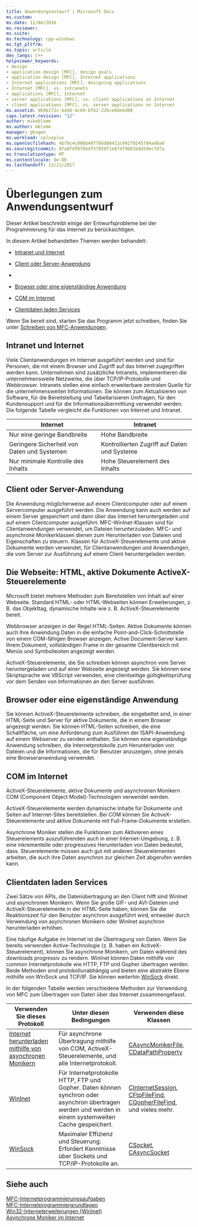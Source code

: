 ```yaml
---
title: Anwendungsentwurf | Microsoft Docs
ms.custom: 
ms.date: 11/04/2016
ms.reviewer: 
ms.suite: 
ms.technology: cpp-windows
ms.tgt_pltfrm: 
ms.topic: article
dev_langs: C++
helpviewer_keywords:
- design
- application design [MFC], design goals
- application design [MFC], Internet applications
- Internet applications [MFC], designing applications
- Internet [MFC], vs. intranets
- applications [MFC], Internet
- server applications [MFC], vs. client applications on Internet
- client applications [MFC], vs. server applications on Internet
ms.assetid: 9b96172c-b4d4-4c69-bfb2-226ce0de6d08
caps.latest.revision: "12"
author: mikeblome
ms.author: mblome
manager: ghogen
ms.workload: cplusplus
ms.openlocfilehash: 4b78c4c086b40f786d86411c99279245704a48a8
ms.sourcegitcommit: 8fa8fdf0fbb4f57950f1e8f4f9b81b4d39ec7d7a
ms.translationtype: MT
ms.contentlocale: de-DE
ms.lasthandoff: 12/21/2017
---
```

# <a name="application-design-choices"></a>Überlegungen zum Anwendungsentwurf
Dieser Artikel beschreibt einige der Entwurfsprobleme bei der Programmierung für das Internet zu berücksichtigen.  
  
 In diesem Artikel behandelten Themen werden behandelt:  
  
-   [Intranet und Internet](#_core_intranet_versus_internet)  
  
-   [Client oder Server-Anwendung](#_core_client_or_server_application)  
  
-   [](#_core_the_web_page)  
  
-   [Browser oder eine eigenständige Anwendung](#_core_browser_or_standalone)  
  
-   [COM im Internet](#_core_com_on_the_internet)  
  
-   [Clientdaten laden Services](#_core_client_data_download_services)  
  
 Wenn Sie bereit sind, starten Sie das Programm jetzt schreiben, finden Sie unter [Schreiben von MFC-Anwendungen](../mfc/writing-mfc-applications.md).  
  
##  <a name="_core_intranet_versus_internet"></a>Intranet und Internet  
 Viele Clientanwendungen im Internet ausgeführt werden und sind für Personen, die mit einem Browser und Zugriff auf das Internet zugegriffen werden kann. Unternehmen sind zusätzliche Intranets, implementieren die unternehmensweite Netzwerke, die über TCP/IP-Protokolle und Webbrowser. Intranets stellen eine einfach erweiterbare zentralen Quelle für die unternehmensweiten Informationen. Sie können zum Aktualisieren von Software, für die Bereitstellung und Tabellarisieren Umfragen, für den Kundensupport und für die Informationsübermittlung verwendet werden. Die folgende Tabelle vergleicht die Funktionen von Internet und Intranet.  
  
|Internet|Intranet|  
|--------------|--------------|  
|Nur eine geringe Bandbreite|Hohe Bandbreite|  
|Geringere Sicherheit von Daten und Systemen|Kontrollierten Zugriff auf Daten und Systeme|  
|Nur minimale Kontrolle des Inhalts|Hohe Steuerelement des Inhalts|  
  
##  <a name="_core_client_or_server_application"></a>Client oder Server-Anwendung  
 Die Anwendung möglicherweise auf einem Clientcomputer oder auf einem Servercomputer ausgeführt werden. Die Anwendung kann auch werden auf einem Server gespeichert und dann über das Internet heruntergeladen und auf einem Clientcomputer ausgeführt. MFC-WinInet-Klassen sind für Clientanwendungen verwendet, um Dateien herunterzuladen. MFC- und asynchrone Monikerklassen dienen zum Herunterladen von Dateien und Eigenschaften zu steuern. Klassen für ActiveX-Steuerelemente und aktive Dokumente werden verwendet, für Clientanwendungen und Anwendungen, die vom Server zur Ausführung auf einem Client heruntergeladen werden.  
  
##  <a name="_core_the_web_page"></a>Die Webseite: HTML, aktive Dokumente ActiveX-Steuerelemente  
 Microsoft bietet mehrere Methoden zum Bereitstellen von Inhalt auf einer Webseite. Standard HTML- oder HTML-Webseiten können Erweiterungen, z. B. das Objekttag, dynamische Inhalte wie z. B. ActiveX-Steuerelemente bereit.  
  
 Webbrowser anzeigen in der Regel HTML-Seiten. Aktive Dokumente können auch Ihre Anwendung Daten in die einfache Point-and-Click-Schnittstelle von einem COM-fähigen Browser anzeigen. Active Document-Server kann Ihrem Dokument, vollständigen Frame in der gesamte Clientbereich mit Menüs und Symbolleisten angezeigt werden.  
  
 ActiveX-Steuerelemente, die Sie schreiben können asynchron vom Server heruntergeladen und auf einer Webseite angezeigt werden. Sie können eine Skriptsprache wie VBScript verwenden, eine clientseitige gültigkeitsprüfung vor dem Senden von Informationen an den Server ausführen.  
  
##  <a name="_core_browser_or_standalone"></a>Browser oder eine eigenständige Anwendung  
 Sie können ActiveX-Steuerelemente schreiben, die eingebettet sind, in einer HTML-Seite und Server für aktive Dokumente, die in einem Browser angezeigt werden. Sie können HTML-Seiten schreiben, die eine Schaltfläche, um eine Anforderung zum Ausführen der ISAPI-Anwendung auf einem Webserver zu senden enthalten. Sie können eine eigenständige Anwendung schreiben, die Internetprotokolle zum Herunterladen von Dateien und die Informationen, die für Benutzer anzuzeigen, ohne jemals eine Browseranwendung verwendet.  
  
##  <a name="_core_com_on_the_internet"></a>COM im Internet  
 ActiveX-Steuerelemente, aktive Dokumente und asynchronen Monikern COM (Component Object Model)-Technologien verwendet werden.  
  
 ActiveX-Steuerelemente werden dynamische Inhalte für Dokumente und Seiten auf Internet-Sites bereitstellen. Bei COM können Sie ActiveX-Steuerelemente und aktive Dokumente mit Full-Frame-Dokumente erstellen.  
  
 Asynchrone Moniker stellen die Funktionen zum Aktivieren eines Steuerelements auszuführenden auch in einer Internet-Umgebung, z. B. eine inkrementelle oder progressives Herunterladen von Daten bedeutet, dass. Steuerelemente müssen auch gut mit anderen Steuerelementen arbeiten, die auch ihre Daten asynchron zur gleichen Zeit abgerufen werden kann.  
  
##  <a name="_core_client_data_download_services"></a>Clientdaten laden Services  
 Zwei Sätze von APIs, die Datenübertragung an den Client hilft sind WinInet und asynchronen Monikern. Wenn Sie große GIF- und AVI-Dateien und ActiveX-Steuerelemente in der HTML-Seite haben, können Sie die Reaktionszeit für den Benutzer asynchron ausgeführt wird, entweder durch Verwendung von asynchronen Monikern oder WinInet asynchron herunterladen erhöhen.  
  
 Eine häufige Aufgabe im Internet ist die Übertragung von Daten. Wenn Sie bereits verwenden Active-Technologie (z. B. haben ein ActiveX-Steuerelement), können Sie asynchrone Monikern, um Daten während des downloads progressiv zu rendern. WinInet können Daten mithilfe von common Internetprotokolle wie HTTP, FTP und Gopher übertragen werden. Beide Methoden sind protokollunabhängig und bieten eine abstrakte Ebene mithilfe von WinSock und TCP/IP. Sie können weiterhin [WinSock](../mfc/windows-sockets-in-mfc.md) direkt.  
  
 In der folgenden Tabelle werden verschiedene Methoden zur Verwendung von MFC zum Übertragen von Daten über das Internet zusammengefasst.  
  
|Verwenden Sie dieses Protokoll|Unter diesen Bedingungen|Verwenden diese Klassen|  
|-----------------------|----------------------------|-------------------------|  
|[Internet herunterladen mithilfe von asynchronen Monikern](../mfc/asynchronous-monikers-on-the-internet.md)|Für asynchrone Übertragung mithilfe von COM, ActiveX-Steuerelemente, und alle Internetprotokoll.|[CAsyncMonikerFile](../mfc/reference/casyncmonikerfile-class.md), [CDataPathProperty](../mfc/reference/cdatapathproperty-class.md)|  
|[WinInet](../mfc/win32-internet-extensions-wininet.md)|Für Internetprotokolle HTTP, FTP und Gopher. Daten können synchron oder asynchron übertragen werden und werden in einem systemweiten Cache gespeichert.|[CInternetSession](../mfc/reference/cinternetsession-class.md), [CFtpFileFind](../mfc/reference/cftpfilefind-class.md), [CGopherFileFind](../mfc/reference/cgopherfilefind-class.md), und vieles mehr.|  
|[WinSock](../mfc/windows-sockets-in-mfc.md)|Maximaler Effizienz und Steuerung. Erfordert Kenntnisse über Sockets und TCP/IP-Protokolle an.|[CSocket](../mfc/reference/csocket-class.md), [CAsyncSocket](../mfc/reference/casyncsocket-class.md)|  
  
## <a name="see-also"></a>Siehe auch  
 [MFC-Internetprogrammierungsaufgaben](../mfc/mfc-internet-programming-tasks.md)   
 [MFC-Internetprogrammiergrundlagen](../mfc/mfc-internet-programming-basics.md)   
 [Win32-Interneterweiterungen (WinInet)](../mfc/win32-internet-extensions-wininet.md)   
 [Asynchrone Moniker im Internet](../mfc/asynchronous-monikers-on-the-internet.md)


